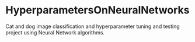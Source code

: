 # HyperparametersOnNeuralNetworks
Cat and dog image classification and hyperparameter tuning and testing project using Neural Network algorithms.
